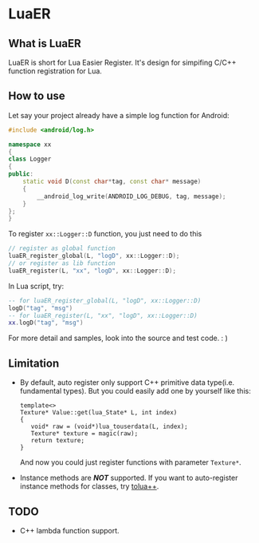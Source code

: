 # LuaER

## What is LuaER
LuaER is short for Lua Easier Register. It's design for simpifing C/C++ function registration for Lua.

## How to use
Let say your project already have a simple log function for Android:

```cpp
#include <android/log.h>

namespace xx
{
class Logger
{
public:
    static void D(const char*tag, const char* message)
    {
        __android_log_write(ANDROID_LOG_DEBUG, tag, message);
    }
};
}

```

To register `xx::Logger::D` function, you just need to do this

```cpp
// register as global function
luaER_register_global(L, "logD", xx::Logger::D);
// or register as lib function
luaER_register(L, "xx", "logD", xx::Logger::D);
```

In Lua script, try:

```lua
-- for luaER_register_global(L, "logD", xx::Logger::D)
logD("tag", "msg")
-- for luaER_register(L, "xx", "logD", xx::Logger::D)
xx.logD("tag", "msg")
```

For more detail and samples, look into the source and test code. : )

## Limitation
* By default, auto register only support C++ primitive data type(i.e. fundamental types). But you could easily add one by yourself like this:

    ```
    template<>
    Texture* Value::get(lua_State* L, int index)
    {
       void* raw = (void*)lua_touserdata(L, index);
       Texture* texture = magic(raw);
       return texture;
    }
    ```
    
    And now you could just register functions with parameter `Texture*`.

* Instance methods are ***NOT*** supported. If you want to auto-register instance methods for classes, try [tolua++](https://github.com/LuaDist/toluapp).
    

## TODO

* C++ lambda function support.